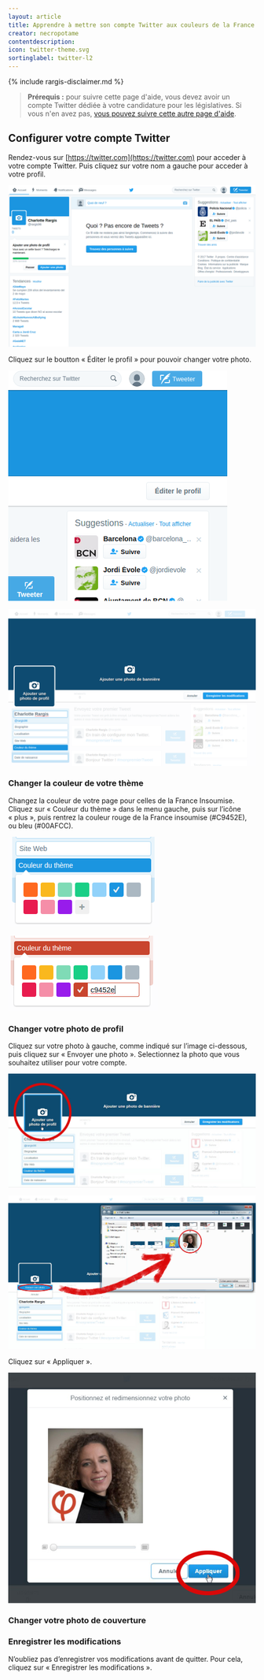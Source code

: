 ```yaml
---
layout: article
title: Apprendre à mettre son compte Twitter aux couleurs de la France Insoumise
creator: necropotame
contentdescription:
icon: twitter-theme.svg
sortinglabel: twitter-l2
---
```


{% include rargis-disclaimer.md %}

>**Prérequis :**
>pour suivre cette page d'aide, vous devez avoir un compte Twitter dédiée à votre candidature pour les législatives. Si vous n'en avez pas, [vous pouvez suivre cette autre page d'aide](/reseauxsociaux/twitter-creer-compte).

## Configurer votre compte Twitter

Rendez-vous sur [https://twitter.com](https://twitter.com) pour acceder à votre compte Twitter. Puis cliquez sur votre nom a gauche pour acceder à votre profil.

![Page d’accueil de Twitter](/assets/images/screenshots/tw-5.png)

Cliquez sur le boutton « Éditer le profil » pour pouvoir changer votre photo.

![Page de profil Twitter](/assets/images/screenshots/tw-6.png)

![Page d’édition de profil Twitter](/assets/images/screenshots/tw-7.png)

### Changer la couleur de votre thème

Changez la couleur de votre page pour celles de la France Insoumise. Cliquez sur « Couleur du thème » dans le menu gauche, puis sur l’icône « plus », puis rentrez la couleur rouge de la France insoumise (#C9452E), ou bleu (#00AFCC).

![L’outil pour changer la couleur de votre thème Twitter - Etape 1](/assets/images/screenshots/tw-color1.png)

![L’outil pour changer la couleur de votre thème Twitter - Etape 2](/assets/images/screenshots/tw-color2.png)

### Changer votre photo de profil

Cliquez sur votre photo à gauche, comme indiqué sur l’image ci-dessous, puis cliquez sur « Envoyer une photo ». Selectionnez la photo que vous souhaitez utiliser pour votre compte.

![Changement de photo de profil dans Twitter - Etape 1](/assets/images/screenshots/tw-add-photo1.png)

![Changement de photo de profil dans Twitter - Etape 2](/assets/images/screenshots/tw-add-photo2.png)

Cliquez sur « Appliquer ».

![Changement de photo de profil dans Twitter - Etape 3](/assets/images/screenshots/tw-add-photo3.png)

### Changer votre photo de couverture

### Enregistrer les modifications

N’oubliez pas d’enregistrer vos modifications avant de quitter. Pour cela, cliquez sur « Enregistrer les modifications ».
